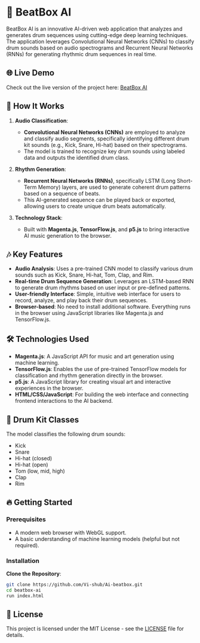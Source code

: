 # 🎤 BeatBox AI

BeatBox AI is an innovative AI-driven web application that analyzes and generates drum sequences using cutting-edge deep learning techniques. The application leverages Convolutional Neural Networks (CNNs) to classify drum sounds based on audio spectrograms and Recurrent Neural Networks (RNNs) for generating rhythmic drum sequences in real time.

## 🌐 Live Demo

Check out the live version of the project here: [BeatBox AI](https://ai-beatbox.vercel.app/)

## 🚀 How It Works

1. **Audio Classification**:
   - **Convolutional Neural Networks (CNNs)** are employed to analyze and classify audio segments, specifically identifying different drum kit sounds (e.g., Kick, Snare, Hi-hat) based on their spectrograms.
   - The model is trained to recognize key drum sounds using labeled data and outputs the identified drum class.

2. **Rhythm Generation**:
   - **Recurrent Neural Networks (RNNs)**, specifically LSTM (Long Short-Term Memory) layers, are used to generate coherent drum patterns based on a sequence of beats.
   - This AI-generated sequence can be played back or exported, allowing users to create unique drum beats automatically.

3. **Technology Stack**:
   - Built with **Magenta.js**, **TensorFlow.js**, and **p5.js** to bring interactive AI music generation to the browser.

## 🎶 Key Features

- **Audio Analysis**: Uses a pre-trained CNN model to classify various drum sounds such as Kick, Snare, Hi-hat, Tom, Clap, and Rim.
- **Real-time Drum Sequence Generation**: Leverages an LSTM-based RNN to generate drum rhythms based on user input or pre-defined patterns.
- **User-friendly Interface**: Simple, intuitive web interface for users to record, analyze, and play back their drum sequences.
- **Browser-based**: No need to install additional software. Everything runs in the browser using JavaScript libraries like Magenta.js and TensorFlow.js.

## 🛠️ Technologies Used

- **Magenta.js**: A JavaScript API for music and art generation using machine learning.
- **TensorFlow.js**: Enables the use of pre-trained TensorFlow models for classification and rhythm generation directly in the browser.
- **p5.js**: A JavaScript library for creating visual art and interactive experiences in the browser.
- **HTML/CSS/JavaScript**: For building the web interface and connecting frontend interactions to the AI backend.

## 🥁 Drum Kit Classes

The model classifies the following drum sounds:
- Kick
- Snare
- Hi-hat (closed)
- Hi-hat (open)
- Tom (low, mid, high)
- Clap
- Rim

## 🔥 Getting Started

### Prerequisites

- A modern web browser with WebGL support.
- A basic understanding of machine learning models (helpful but not required).

### Installation

**Clone the Repository**:
   ```bash
   git clone https://github.com/Vi-shub/Ai-beatbox.git
   cd beatbox-ai
   run index.html
   ```

## 📜 License

This project is licensed under the MIT License - see the [LICENSE](LICENSE) file for details.
